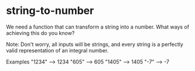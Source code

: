 # string-to-number
We need a function that can transform a string into a number. What ways of achieving this do you know?

Note: Don't worry, all inputs will be strings, and every string is a perfectly valid representation of an integral number.

Examples
"1234" --> 1234
"605"  --> 605
"1405" --> 1405
"-7" --> -7